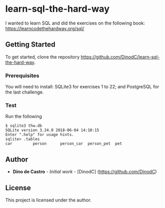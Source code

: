 # learn-sql-the-hard-way
I wanted to learn SQL and did the exercises on the following book: https://learncodethehardway.org/sql/

## Getting Started
To get started, clone the repository https://github.com/DinodC/learn-sql-the-hard-way.

### Prerequisites
You will need to install: SQLite3 for exercises 1 to 22; and PostgreSQL for the last challenge.

### Test
Run the following
```
$ sqlite3 thw.db
SQLite version 3.24.0 2018-06-04 14:10:15
Enter ".help" for usage hints.
sqlite> .tables
car         person      person_car  person_pet  pet    
```

## Author
* **Dino de Castro** - *Initial work* - [DinodC] (https://github.com/DinodC)

## License
This project is licensed under the author.
